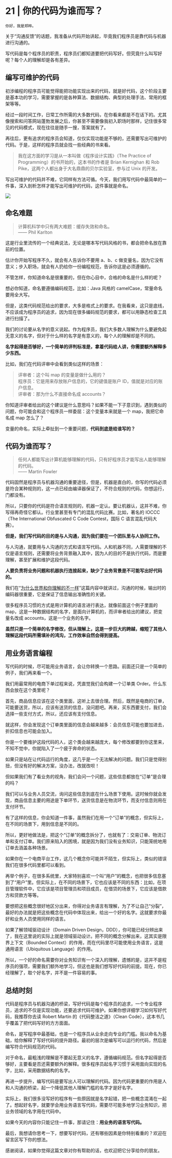 # 21 | 你的代码为谁而写？

    你好，我是郑晔。

关于“沟通反馈”的话题，我准备从代码开始讲起，毕竟我们程序员是靠代码与机器进行沟通的。

写代码是每个程序员的职责，程序员们都知道要把代码写好。但究竟什么叫写好呢？每个人的理解却是各有差异。

## 编写可维护的代码

初涉编程的程序员可能觉得能把功能实现出来的代码，就是好代码，这个阶段主要是基本功的学习，需要掌握的是各种算法、数据结构、典型的处理手法、常用的框架等等。

经过一段时间工作，日常工作所需的大多数代码，在你看来都是不在话下的。尤其像搜索和问答网站蓬勃发展之后，你甚至不需要像我初入职场时那样，记住很多常见的代码模式，现在往往是随手一搜，答案就有了。

再往后，更有追求的程序员会知道，仅仅实现功能是不够的，还需要写出可维护的代码。于是，这样的程序员就会找一些经典的书来看。

> 我在这方面的学习是从一本叫做《程序设计实践》（The Practice of Programming）的书开始的，这本书的作者是 Brian Kernighan 和 Rob Pike，这两个人都出身于大名鼎鼎的贝尔实验室，参与过 Unix 的开发。

写出可维护的代码并不难，它同样有方法可循。今天，我们用写代码中最简单的一件事，深入剖析怎样才能写出可维护的代码，这件事就是命名。

![](https://static001.geekbang.org/resource/image/8e/28/8e2ec5013ed2185324e4b902bb6a1828.jpg)

## 命名难题

> 计算机科学中只有两大难题：缓存失效和命名。  
> —— Phil Karlton

这是行业里流传的一个经典说法，无论是哪本写代码风格的书，都会把命名放在靠前的位置。

估计你开始写程序不久，就会有人告诉你不要用 a、b、c 做变量名，因为它没有意义；步入职场，就会有人扔给你一份编程规范，告诉你这是必须遵循的。

不管怎样，你知道命名是很重要的，但在你心目中，合格的命名是什么样的呢？

想必你知道，命名要遵循编码规范，比如：Java 风格的 camelCase，常量命名要用全大写。

但是，这类代码规范给出的要求，大多是格式上的要求。在我看来，这只是底线，不应该成为程序员的追求，因为现在很多编码规范的要求，都可以用静态检查工具进行扫描了。

我们的讨论要从名字的意义说起。作为程序员，我们大多数人理解为什么要避免起无意义的名字，但对于什么样的名字是有意义的，每个人的理解却是不同的。

**名字起得是否够好，一个简单的评判标准是，拿着代码给人讲，你需要额外解释多少东西。**

比如，我们在代码评审中会看到类似这样的场景：

> 评审者：这个叫 map 的变量是做什么用的？  
> 程序员：它是用来存放账户信息的，它的键值是账户 ID，值就是对应的账户信息。  
> 评审者：那为什么不直接命名成 accounts？

你知道评审者给出的这个建议是什么意思吗？如果不能一下子意识到，遇到类似的问题，你可能会和这个程序员一样委屈：这个变量本来就是一个 map，我把它命名成 map 怎么了？

变量的命名，实际上牵扯到一个重要问题，**代码到底是给谁写的？**

## 代码为谁而写？

> 任何人都能写出计算机能够理解的代码，只有好程序员才能写出人能够理解的代码。  
> —— Martin Fowler

代码固然是程序员与机器沟通的重要途径，但是，机器是直白的，你写的代码必须是符合某种规则的，这一点已经由编译器保证了，不符合规则的代码，你想运行，门都没有。

所以，只要你的代码是符合语言规则的，机器一定认。要让机器认，这并不难，你写得再奇怪它都认。行业里甚至有专门的混乱代码比赛。比如，著名的 IOCCC（The International Obfuscated C Code Contest，国际 C 语言混乱代码大赛）。

**但是，我们写代码的目的是与人沟通，因为我们要在一个团队里与人协同工作。**

与人沟通，就要用与人沟通的方式和语言写代码。人和机器不同，人需要理解的不仅是语言规则，还需要将业务背景融入其中，因为人的目的不是执行代码，而是要理解，甚至扩展和维护这段代码。

**人要负责将业务问题和机器执行连接起来，缺少了业务背景是不可能写出好代码的。**

我们在“[为什么世界和你理解的不一样](http://time.geekbang.org/column/article/80755)”这篇内容中就讲过，沟通的时候，输出时的编码器很重要，它是保证了信息输出准确性的关键。

很多程序员习惯的方式是用计算机的语言进行表达，就像前面这个例子里面的 map，这是一种数据结构的名字，是面向计算机的，而评审者给出的建议，把变量名改成 accounts，这是一个业务的名字。

**虽然只是一个简单的名字修改，但从理解上，这是一步巨大的跨越，缩短了其他人理解这段代码所需填补的鸿沟，工作效率自然会得到提高。**

## 用业务语言编程

写代码的时候，尽可能用业务语言，会让你转换一个思路。前面还只是一个简单的例子，我们再来看一个。

我们用最常用的电商下单过程来说，凭直觉我们会构建一个订单类 Order。什么东西会放在这个类里呢？

首先，商品信息应该在这个类里面，这听上去很合理。然后，既然是电商的订单，可能要送货，所以，应该有送货的信息，没问题吧。再来，买东西要支付，我们会选择一些支付方式，所以，还应该有支付信息。

就这样，你会发现这个订单类里面的信息会越来越多：会员信息可能也要加进去，折扣信息也可能会加入。

你是一个要维护这段代码的人，这个类会越来越庞大，每个修改都要到你这里来，不知不觉中，你就陷入了一个疲于奔命的状态。

如果只是站在让代码运行的角度，这几乎是一个无法解决的问题。我们只是觉得别扭，但没有好的解决方案，没办法，改就改呗！

但如果我们有了看业务的视角，我们会问一个问题，这些信息都放在“订单”是合理的吗？

我们可以与业务人员交流，询问这些信息到底在什么场景下使用。这时候你就会发现，商品信息主要的用途是下单环节，送货信息是在物流环节，而支付信息则用在支付环节。

有了这样的信息，你会知道一件事，虽然我们在用一个“订单”的概念，但实际上，在不同的场景下，用到信息是不同的。

所以，更好地做法是，把这个“订单”的概念拆分了，也就有了：交易订单、物流订单和支付订单。我们原来陷入的困境，就是因为我们没有业务知识，只能笼统地用订单去涵盖各种场景。

如果你在一个电商平台工作，这几个概念你可能并不陌生，但实际上，类似的错误我们在很多代码里都可以看到。

再举个例子，在很多系统里，大家特别喜欢一个叫“用户”的概念，也把很多信息塞到了“用户”里。但实际上，在不同的场景下，它也应该是不同的东西：比如，在项目管理软件中，它应该是项目管理员和项目成员，在借贷的场景下，它应该是借款方和贷款方等等。

要想把这些概念很好地区分出来，你得对业务语言有理解，为了不让自己“分裂”，最好的办法就是把这些概念在代码中体现出来，给出一个好的名字。这就要求你最好和业务人员使用同样的语言。

如果了解领域驱动设计（Domain Driven Design，DDD），你可能已经分辨出来了，我在这里说的实际上就是领域驱动设计。把不同的概念分解出来，这其实是限界上下文（Bounded Context）的作用，而在代码里尽可能使用业务语言，这是通用语言（Ubiquitous Language）的作用。

所以，一个好的命名需要你对业务知识有一个深入的理解，遗憾的是，这并不是程序员的强项，需要我们额外地学习，但这也是我们想写好代码的前提。现在，你已经理解了，取个好名字，并不是一件容易的事。

## 总结时刻

代码是程序员与机器沟通的桥梁，写好代码是每个程序员的追求，一个专业程序员，追求的不仅是实现功能，还要追求代码可维护。如果你想详细学习如何写好代码，我推荐你去读 Robert Martin 的《代码整洁之道》（Clean Code），这本书几乎覆盖了把代码写好的方方面面。

命名，是写程序中最基础，也是一个程序员从业余走向专业的门槛。我以命名为基础，给你解释了写好代码的提升路径。最初的层次是编写可以运行的代码，然后是编写符合代码规范的代码。

对于命名，最粗浅的理解是不要起无意义的名字，遵循编码规范。但名字起得是否够好，主要看是否还需要额外的解释。很多程序员起名字习惯于采用面向实现的名字，比如，采用数据结构的名字。

再进一步提升，编写代码是要写出人可以理解的代码。因为代码更重要的作用是人和人沟通的桥梁，起一个降低其他人理解门槛的名字才是好名字。

实际上，我们很多没写好的程序有一些原因就是名字起错，把一些概念混淆在一起了。想起好名字，就要学会用业务语言写代码，需要尽可能多地学习业务知识，把业务领域的名字用在代码中。

如果今天的内容你只能记住一件事，那请记住：**用业务的语言写代码。**

最后，我想请你思考一下，想要写好代码，还有哪些因素是你特别看重的？欢迎在留言区写下你的想法。

感谢阅读，如果你觉得这篇文章对你有帮助的话，也欢迎把它分享给你的朋友。
    